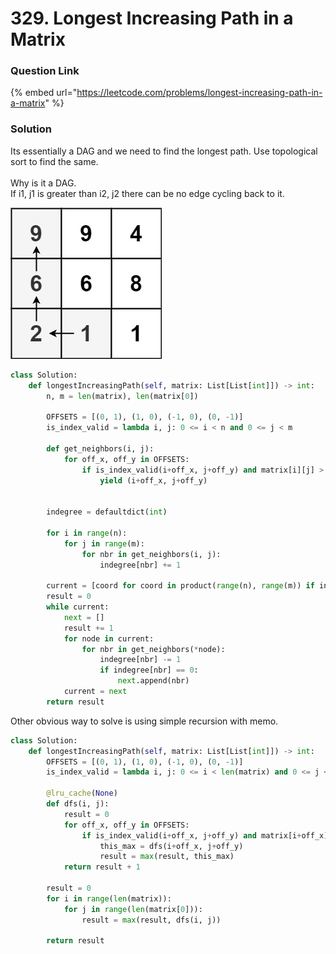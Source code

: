 # 329. Longest Increasing Path in a Matrix

### Question Link

{% embed url="https://leetcode.com/problems/longest-increasing-path-in-a-matrix" %}

### Solution

Its essentially a DAG and we need to find the longest path. Use topological sort to find the same.\
\
Why is it a DAG.\
If i1, j1 is greater than i2, j2 there can be no edge cycling back to it.

![](<../../../.gitbook/assets/image (14).png>)

```python
class Solution:
    def longestIncreasingPath(self, matrix: List[List[int]]) -> int:
        n, m = len(matrix), len(matrix[0])

        OFFSETS = [(0, 1), (1, 0), (-1, 0), (0, -1)]
        is_index_valid = lambda i, j: 0 <= i < n and 0 <= j < m
        
        def get_neighbors(i, j):
            for off_x, off_y in OFFSETS:
                if is_index_valid(i+off_x, j+off_y) and matrix[i][j] > matrix[i+off_x][j+off_y]:
                    yield (i+off_x, j+off_y)

        
        indegree = defaultdict(int)

        for i in range(n):
            for j in range(m):
                for nbr in get_neighbors(i, j):
                    indegree[nbr] += 1
        
        current = [coord for coord in product(range(n), range(m)) if indegree[coord] == 0]
        result = 0
        while current:
            next = []
            result += 1
            for node in current:
                for nbr in get_neighbors(*node):
                    indegree[nbr] -= 1
                    if indegree[nbr] == 0:
                        next.append(nbr)
            current = next
        return result
```

Other obvious way to solve is using simple recursion with memo.

```python
class Solution:
    def longestIncreasingPath(self, matrix: List[List[int]]) -> int:
        OFFSETS = [(0, 1), (1, 0), (-1, 0), (0, -1)]
        is_index_valid = lambda i, j: 0 <= i < len(matrix) and 0 <= j < len(matrix[0])
        
        @lru_cache(None)
        def dfs(i, j):
            result = 0
            for off_x, off_y in OFFSETS:
                if is_index_valid(i+off_x, j+off_y) and matrix[i+off_x][j+off_y] > matrix[i][j]:
                    this_max = dfs(i+off_x, j+off_y)
                    result = max(result, this_max)
            return result + 1
        
        result = 0
        for i in range(len(matrix)):
            for j in range(len(matrix[0])):
                result = max(result, dfs(i, j))
        
        return result
```

